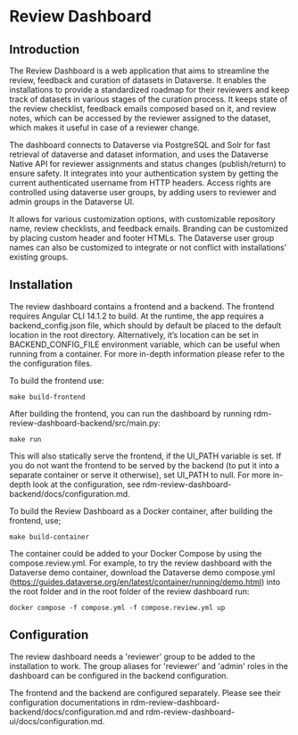 # Review Dashboard
## Introduction
The Review Dashboard is a web application that aims to streamline the review, feedback and curation of datasets in Dataverse. It enables the installations to provide a standardized roadmap for their reviewers and keep track of datasets in various stages of the curation process. It keeps state of the review checklist, feedback emails composed based on it, and review notes, which can be accessed by the reviewer assigned to the dataset, which makes it useful in case of a reviewer change. 

The dashboard connects to Dataverse via PostgreSQL and Solr for fast retrieval of dataverse and dataset information, and uses the Dataverse Native API for reviewer assignments and status changes (publish/return) to ensure safety. It integrates into your authentication system by getting the current authenticated username from HTTP headers. Access rights are controlled using dataverse user groups, by adding users to reviewer and admin groups in the Dataverse UI.

It allows for various customization options, with customizable repository name, review checklists, and feedback emails. Branding can be customized by placing custom header and footer HTMLs. The Dataverse user group names can also be customized to integrate or not conflict with installations’ existing groups. 

## Installation
The review dashboard contains a frontend and a backend. The frontend requires Angular CLI 14.1.2 to build. At the runtime, the app requires a backend_config.json file, which should by default be placed to the default location in the root directory. Alternatively, it’s location can be set in BACKEND_CONFIG_FILE environment variable, which can be useful when running from a container. For more in-depth information please refer to the the configuration files.

To build the frontend use:
```
make build-frontend
```

After building the frontend, you can run the dashboard by running rdm-review-dashboard-backend/src/main.py:

```
make run  
```

This will also statically serve the frontend, if the UI_PATH variable is set. If you do not want the frontend to be served by the backend (to put it into a separate container or serve it otherwise), set UI_PATH to null. For more in-depth look at the configuration, see rdm-review-dashboard-backend/docs/configuration.md.

To build the Review Dashboard as a Docker container, after building the frontend, use;

```
make build-container
```


The container could be added to your Docker Compose by using the compose.review.yml. For example, to try the review dashboard with the Dataverse demo container, download the Dataverse demo compose.yml (https://guides.dataverse.org/en/latest/container/running/demo.html) into the root folder and in the root folder of the review dashboard run:
```
docker compose -f compose.yml -f compose.review.yml up
```

## Configuration
The review dashboard needs a 'reviewer' group to be added to the installation to work. The group aliases for 'reviewer' and 'admin' roles in the dashboard can be configured in the backend configuration. 

The frontend and the backend are configured separately. Please see their configuration documentations in rdm-review-dashboard-backend/docs/configuration.md and rdm-review-dashboard-ui/docs/configuration.md. 